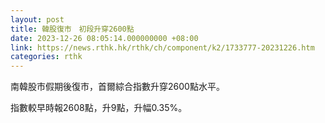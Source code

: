 ```yaml
---
layout: post
title: 韓股復市　初段升穿2600點
date: 2023-12-26 08:05:14.000000000 +08:00
link: https://news.rthk.hk/rthk/ch/component/k2/1733777-20231226.htm
categories: rthk
---
```


南韓股市假期後復市，首爾綜合指數升穿2600點水平。

指數較早時報2608點，升9點，升幅0.35%。
